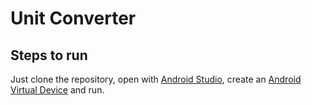 # Unit Converter

## Steps to run
Just clone the repository, open with [Android Studio](https://developer.android.com/studio), create an [Android Virtual Device](https://developer.android.com/studio/run/managing-avds) and run.
